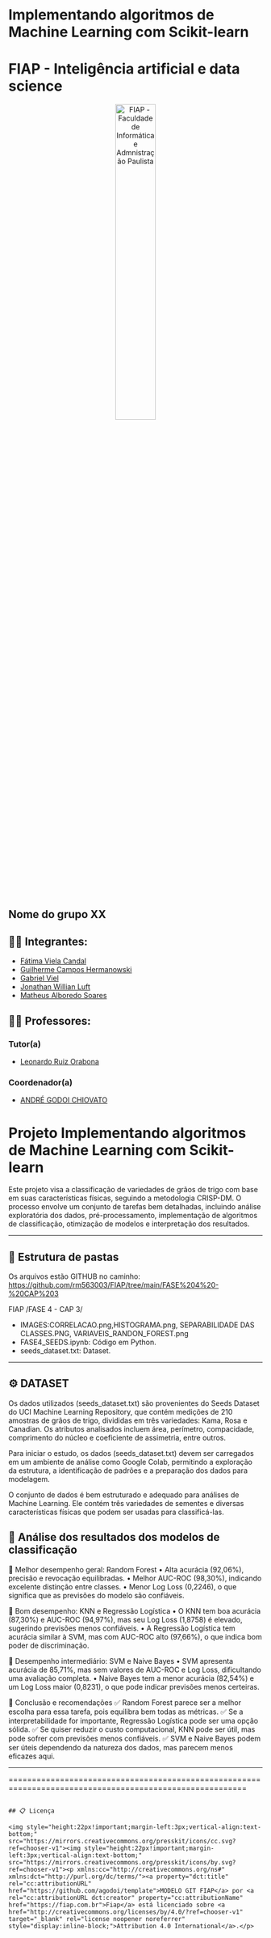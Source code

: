 # Implementando algoritmos de Machine Learning com Scikit-learn

# FIAP - Inteligência artificial e data science

<p align="center">
<a href= "https://www.fiap.com.br/"><img src="assets/logo-fiap.png" alt="FIAP - Faculdade de Informática e Admnistração Paulista" border="0" width=40% height=40%></a>
</p>

## Nome do grupo XX

## 👨‍🎓 Integrantes: 
- <a href="https://www.linkedin.com/company/inova-fusca">Fátima Viela Candal </a>
- <a href="https://www.linkedin.com/company/inova-fusca">Guilherme Campos Hermanowski </a>
- <a href="https://www.linkedin.com/company/inova-fusca">Gabriel Viel </a>
- <a href="https://www.linkedin.com/company/inova-fusca">Jonathan Willian Luft </a>
- <a href="https://www.linkedin.com/company/inova-fusca">Matheus Alboredo Soares</a> 


## 👩‍🏫 Professores:
### Tutor(a) 
- <a href="https://www.linkedin.com/company/inova-fusca">Leonardo Ruiz Orabona</a>
### Coordenador(a)
- <a href="https://www.linkedin.com/company/inova-fusca">ANDRÉ GODOI CHIOVATO</a>


# Projeto Implementando algoritmos de Machine Learning com Scikit-learn

Este projeto visa a classificação de variedades de grãos de trigo com base em suas características físicas, seguindo a metodologia CRISP-DM. O processo envolve um conjunto de tarefas bem detalhadas, incluindo análise exploratória dos dados, pré-processamento, implementação de algoritmos de classificação, otimização de modelos e interpretação dos resultados.

---

## 📁 Estrutura de pastas

Os arquivos estão GITHUB no caminho: https://github.com/rm563003/FIAP/tree/main/FASE%204%20-%20CAP%203

FIAP /FASE 4 - CAP 3/

- IMAGES:CORRELACAO.png,HISTOGRAMA.png, SEPARABILIDADE DAS CLASSES.PNG, VARIAVEIS_RANDON_FOREST.png  
- FASE4_SEEDS.ipynb: Código em Python.  
- seeds_dataset.txt: Dataset.

---

## ⚙️ DATASET

Os dados utilizados (seeds_dataset.txt) são provenientes do Seeds Dataset do UCI Machine Learning Repository, que contém medições de 210 amostras de grãos de trigo, divididas em três variedades: Kama, Rosa e Canadian. Os atributos analisados incluem área, perímetro, compacidade, comprimento do núcleo e coeficiente de assimetria, entre outros.

Para iniciar o estudo, os dados (seeds_dataset.txt) devem ser carregados em um ambiente de análise como Google Colab, permitindo a exploração da estrutura, a identificação de padrões e a preparação dos dados para modelagem.

O conjunto de dados é bem estruturado e adequado para análises de Machine Learning. Ele contém três variedades de sementes e diversas características físicas que podem ser usadas para classificá-las. 

## 🧠 Análise dos resultados dos modelos de classificação 

🔹 Melhor desempenho geral: Random Forest
•	Alta acurácia (92,06%), precisão e revocação equilibradas.
•	Melhor AUC-ROC (98,30%), indicando excelente distinção entre classes.
•	Menor Log Loss (0,2246), o que significa que as previsões do modelo são confiáveis.

🔹 Bom desempenho: KNN e Regressão Logística
•	O KNN tem boa acurácia (87,30%) e AUC-ROC (94,97%), mas seu Log Loss (1,8758) é elevado, sugerindo previsões menos confiáveis.
•	A Regressão Logística tem acurácia similar à SVM, mas com AUC-ROC alto (97,66%), o que indica bom poder de discriminação.

🔹 Desempenho intermediário: SVM e Naive Bayes
•	SVM apresenta acurácia de 85,71%, mas sem valores de AUC-ROC e Log Loss, dificultando uma avaliação completa.
•	Naive Bayes tem a menor acurácia (82,54%) e um Log Loss maior (0,8231), o que pode indicar previsões menos certeiras.

🔹 Conclusão e recomendações
✅ Random Forest parece ser a melhor escolha para essa tarefa, pois equilibra bem todas as métricas.
✅ Se a interpretabilidade for importante, Regressão Logística pode ser uma opção sólida.
✅ Se quiser reduzir o custo computacional, KNN pode ser útil, mas pode sofrer com previsões menos confiáveis.
✅ SVM e Naive Bayes podem ser úteis dependendo da natureza dos dados, mas parecem menos eficazes aqui.

---

=========================================================================================================
```

## 📋 Licença

<img style="height:22px!important;margin-left:3px;vertical-align:text-bottom;" src="https://mirrors.creativecommons.org/presskit/icons/cc.svg?ref=chooser-v1"><img style="height:22px!important;margin-left:3px;vertical-align:text-bottom;" src="https://mirrors.creativecommons.org/presskit/icons/by.svg?ref=chooser-v1"><p xmlns:cc="http://creativecommons.org/ns#" xmlns:dct="http://purl.org/dc/terms/"><a property="dct:title" rel="cc:attributionURL" href="https://github.com/agodoi/template">MODELO GIT FIAP</a> por <a rel="cc:attributionURL dct:creator" property="cc:attributionName" href="https://fiap.com.br">Fiap</a> está licenciado sobre <a href="http://creativecommons.org/licenses/by/4.0/?ref=chooser-v1" target="_blank" rel="license noopener noreferrer" style="display:inline-block;">Attribution 4.0 International</a>.</p>
